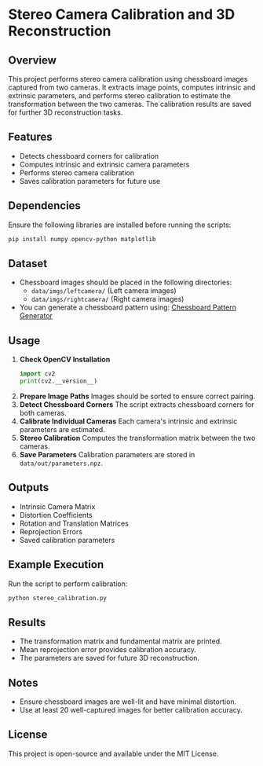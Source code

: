 # Stereo Camera Calibration and 3D Reconstruction

## Overview
This project performs stereo camera calibration using chessboard images captured from two cameras. It extracts image points, computes intrinsic and extrinsic parameters, and performs stereo calibration to estimate the transformation between the two cameras. The calibration results are saved for further 3D reconstruction tasks.

## Features
- Detects chessboard corners for calibration
- Computes intrinsic and extrinsic camera parameters
- Performs stereo camera calibration
- Saves calibration parameters for future use

## Dependencies
Ensure the following libraries are installed before running the scripts:
```sh
pip install numpy opencv-python matplotlib
```

## Dataset
- Chessboard images should be placed in the following directories:
  - `data/imgs/leftcamera/` (Left camera images)
  - `data/imgs/rightcamera/` (Right camera images)
- You can generate a chessboard pattern using: [Chessboard Pattern Generator](https://calib.io/pages/camera-calibration-pattern-generator)

## Usage
1. **Check OpenCV Installation**
   ```python
   import cv2
   print(cv2.__version__)
   ```
2. **Prepare Image Paths**
   Images should be sorted to ensure correct pairing.
3. **Detect Chessboard Corners**
   The script extracts chessboard corners for both cameras.
4. **Calibrate Individual Cameras**
   Each camera's intrinsic and extrinsic parameters are estimated.
5. **Stereo Calibration**
   Computes the transformation matrix between the two cameras.
6. **Save Parameters**
   Calibration parameters are stored in `data/out/parameters.npz`.

## Outputs
- Intrinsic Camera Matrix
- Distortion Coefficients
- Rotation and Translation Matrices
- Reprojection Errors
- Saved calibration parameters

## Example Execution
Run the script to perform calibration:
```sh
python stereo_calibration.py
```

## Results
- The transformation matrix and fundamental matrix are printed.
- Mean reprojection error provides calibration accuracy.
- The parameters are saved for future 3D reconstruction.

## Notes
- Ensure chessboard images are well-lit and have minimal distortion.
- Use at least 20 well-captured images for better calibration accuracy.

## License
This project is open-source and available under the MIT License.
